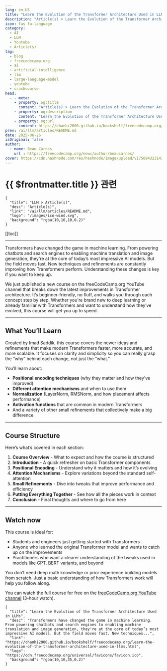 ```yaml
---
lang: en-US
title: "Learn the Evolution of the Transformer Architecture Used in LLMs"
description: "Article(s) > Learn the Evolution of the Transformer Architecture Used in LLMs"
icon: fas fa-language
category:
  - AI
  - LLM
  - Youtube
  - Article(s)
tag:
  - blog
  - freecodecamp.org
  - ai
  - artificial-intelligence
  - llm
  - large-language-model
  - youtube
  - crashcourse
head:
  - - meta:
    - property: og:title
      content: "Article(s) > Learn the Evolution of the Transformer Architecture Used in LLMs"
    - property: og:description
      content: "Learn the Evolution of the Transformer Architecture Used in LLMs"
    - property: og:url
      content: https://chanhi2000.github.io/bookshelf/freecodecamp.org/learn-the-evolution-of-the-transformer-architecture-used-in-llms.html
prev: /ai/llm/articles/README.md
date: 2025-06-26
isOriginal: false
author:
  - name: Beau Carnes
    url : https://freecodecamp.org/news/author/beaucarnes/
cover: https://cdn.hashnode.com/res/hashnode/image/upload/v1750943231432/8684216b-bb58-4358-a31a-00a63ce62721.png
---
```


# {{ $frontmatter.title }} 관련

```component VPCard
{
  "title": "LLM > Article(s)",
  "desc": "Article(s)",
  "link": "/ai/llm/articles/README.md",
  "logo": "/images/ico-wind.svg",
  "background": "rgba(10,10,10,0.2)"
}
```

[[toc]]

---

<SiteInfo
  name="Learn the Evolution of the Transformer Architecture Used in LLMs"
  desc="Transformers have changed the game in machine learning. From powering chatbots and search engines to enabling machine translation and image generation, they're at the core of today’s most impressive AI models. But the field moves fast. New techniques..."
  url="https://freecodecamp.org/news/learn-the-evolution-of-the-transformer-architecture-used-in-llms"
  logo="https://cdn.freecodecamp.org/universal/favicons/favicon.ico"
  preview="https://cdn.hashnode.com/res/hashnode/image/upload/v1750943231432/8684216b-bb58-4358-a31a-00a63ce62721.png"/>

Transformers have changed the game in machine learning. From powering chatbots and search engines to enabling machine translation and image generation, they're at the core of today’s most impressive AI models. But the field moves fast. New techniques and refinements are constantly improving how Transformers perform. Understanding these changes is key if you want to keep up.

We just published a new course on the freeCodeCamp.org YouTube channel that breaks down the latest improvements in Transformer architecture. It’s beginner-friendly, no fluff, and walks you through each concept step by step. Whether you're brand new to deep learning or already familiar with Transformers and want to understand how they’ve evolved, this course will get you up to speed.

---

## What You’ll Learn

Created by Imad Saddik, this course covers the newer ideas and refinements that make modern Transformers faster, more accurate, and more scalable. It focuses on clarity and simplicity so you can really grasp the “why” behind each change, not just the “what.”

You’ll learn about:

- **Positional encoding techniques** (why they matter and how they’ve improved)
- **Different attention mechanisms** and when to use them
- **Normalization** (LayerNorm, RMSNorm, and how placement affects performance)
- **Activation functions** that are common in modern Transformers
- And a variety of other small refinements that collectively make a big difference

---

## Course Structure

Here’s what’s covered in each section:

1. **Course Overview** - What to expect and how the course is structured
2. **Introduction** - A quick refresher on basic Transformer components
3. **Positional Encoding** - Understand why it matters and how it’s evolving
4. **Attention Mechanisms** - Explore variations beyond the standard self-attention
5. **Small Refinements** - Dive into tweaks that improve performance and efficiency
6. **Putting Everything Together** - See how all the pieces work in context
7. **Conclusion** - Final thoughts and where to go from here

---

## Watch now

This course is ideal for:

- Students and engineers just getting started with Transformers
- Anyone who learned the original Transformer model and wants to catch up on the improvements
- Practitioners who want a clearer understanding of the tweaks used in models like GPT, BERT variants, and beyond

You don’t need deep math knowledge or prior experience building models from scratch. Just a basic understanding of how Transformers work will help you follow along.

You can watch the full course for free on the [<FontIcon icon="fa-brands fa-youtube"/>freeCodeCamp.org YouTube channel](https://youtu.be/8WBS0dT0h2I) (3-hour watch).

<VidStack src="youtube/8WBS0dT0h2I" />

<!-- TODO: add ARTICLE CARD -->
```component VPCard
{
  "title": "Learn the Evolution of the Transformer Architecture Used in LLMs",
  "desc": "Transformers have changed the game in machine learning. From powering chatbots and search engines to enabling machine translation and image generation, they're at the core of today’s most impressive AI models. But the field moves fast. New techniques...",
  "link": "https://chanhi2000.github.io/bookshelf/freecodecamp.org/learn-the-evolution-of-the-transformer-architecture-used-in-llms.html",
  "logo": "https://cdn.freecodecamp.org/universal/favicons/favicon.ico",
  "background": "rgba(10,10,35,0.2)"
}
```
